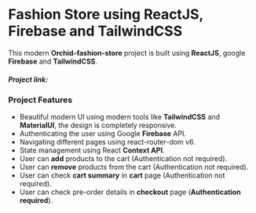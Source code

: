 #  **Fashion Store using ReactJS, Firebase and TailwindCSS**

This modern **Orchid-fashion-store** project is built using **ReactJS**, google **Firebase** and **TailwindCSS**.

##### Project link: 

### Project Features
- Beautiful modern UI using modern tools like **TailwindCSS** and **MaterialUI**, the design is completely responsive.
- Authenticating the user using Google **Firebase** API.
- Navigating different pages using react-router-dom v6.
- State management using React **Context API**.
- User can **add** products to the cart (Authentication not required).
- User can **remove** products from the cart (Authentication not required).
- User can check **cart summary** in **cart** page (Authentication not required).
- User can check pre-order details in  **checkout** page (**Authentication required**).
